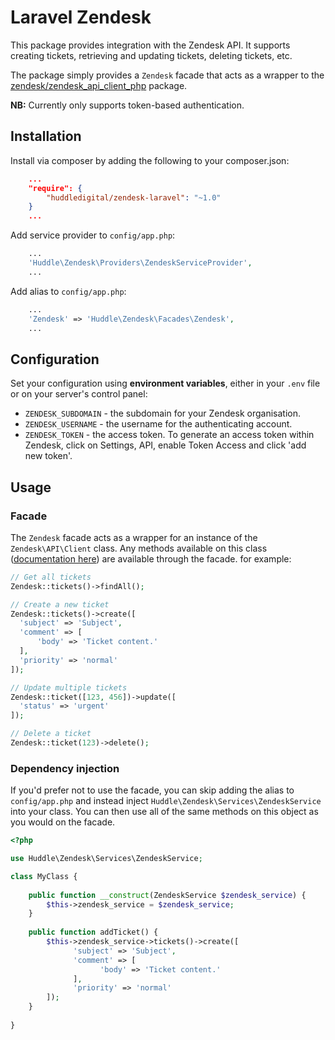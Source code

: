 # Laravel Zendesk

This package provides integration with the Zendesk API. It supports creating tickets, retrieving and updating tickets, deleting tickets, etc.

The package simply provides a ```Zendesk``` facade that acts as a wrapper to the [zendesk/zendesk_api_client_php](https://github.com/zendesk/zendesk_api_client_php) package.

**NB:** Currently only supports token-based authentication.

## Installation

Install via composer by adding the following to your composer.json:

```json
    ...
    "require": {
        "huddledigital/zendesk-laravel": "~1.0"
    }
    ...
```

Add service provider to ```config/app.php```:

```php
    ...
    'Huddle\Zendesk\Providers\ZendeskServiceProvider',
    ...
```

Add alias to ```config/app.php```:

```php
    ...
    'Zendesk' => 'Huddle\Zendesk\Facades\Zendesk',
    ...
```

## Configuration

Set your configuration using **environment variables**, either in your ```.env``` file or on your server's control panel:

- ```ZENDESK_SUBDOMAIN``` - the subdomain for your Zendesk organisation.
- ```ZENDESK_USERNAME``` - the username for the authenticating account.
- ```ZENDESK_TOKEN``` - the access token. To generate an access token within Zendesk, click on Settings, API, enable Token Access and click 'add new token'.

## Usage

### Facade

The ```Zendesk``` facade acts as a wrapper for an instance of the ```Zendesk\API\Client``` class. Any methods available on this class ([documentation here](https://github.com/zendesk/zendesk_api_client_php#usage)) are available through the facade. for example:

```php
// Get all tickets
Zendesk::tickets()->findAll();

// Create a new ticket
Zendesk::tickets()->create([
  'subject' => 'Subject',
  'comment' => [
      'body' => 'Ticket content.'
  ],
  'priority' => 'normal'
]);

// Update multiple tickets
Zendesk::ticket([123, 456])->update([
  'status' => 'urgent'
]);

// Delete a ticket
Zendesk::ticket(123)->delete();
```

### Dependency injection

If you'd prefer not to use the facade, you can skip adding the alias to ```config/app.php``` and instead inject ```Huddle\Zendesk\Services\ZendeskService``` into your class. You can then use all of the same methods on this object as you would on the facade.

```php
<?php

use Huddle\Zendesk\Services\ZendeskService;

class MyClass {
    
    public function __construct(ZendeskService $zendesk_service) {
        $this->zendesk_service = $zendesk_service;
    }
    
    public function addTicket() {
        $this->zendesk_service->tickets()->create([
              'subject' => 'Subject',
              'comment' => [
                    'body' => 'Ticket content.'
              ],
              'priority' => 'normal'
        ]);
    }
    
}
```
        
